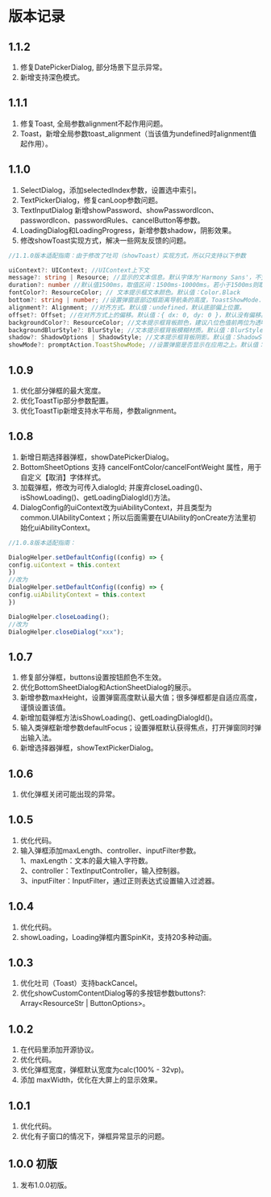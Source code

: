 # 版本记录

## 1.1.2
1. 修复DatePickerDialog, 部分场景下显示异常。
2. 新增支持深色模式。

## 1.1.1
1. 修复Toast, 全局参数alignment不起作用问题。
2. Toast，新增全局参数toast_alignment（当该值为undefined时alignment值起作用）。

## 1.1.0
1. SelectDialog，添加selectedIndex参数，设置选中索引。
2. TextPickerDialog，修复canLoop参数问题。
3. TextInputDialog 新增showPassword、showPasswordIcon、passwordIcon、passwordRules、cancelButton等参数。
4. LoadingDialog和LoadingProgress，新增参数shadow，阴影效果。
5. 修改showToast实现方式，解决一些网友反馈的问题。

```typescript
//1.1.0版本适配指南：由于修改了吐司（showToast）实现方式，所以只支持以下参数

uiContext?: UIContext; //UIContext上下文
message?: string | Resource; //显示的文本信息。默认字体为'Harmony Sans'，不支持设置其他字体。
duration?: number //默认值1500ms，取值区间：1500ms-10000ms。若小于1500ms则取默认值，若大于10000ms则取上限值10000ms。
fontColor?: ResourceColor; // 文本提示框文本颜色。默认值：Color.Black
bottom?: string | number; //设置弹窗底部边框距离导航条的高度，ToastShowMode.TOP_MOST模式下，软键盘拉起时，如果bottom值过小，toast要被软键盘遮挡时，会自动避让至距离软键盘80vp处。ToastShowMode.DEFAULT模式下，软键盘拉起时，会上移软键盘的高度。默认值：80vp。说明：当底部没有导航条时，bottom为设置弹窗底部边框距离窗口底部的高度。设置对齐方式alignment后，bottom不生效。
alignment?: Alignment; //对齐方式。默认值：undefined，默认底部偏上位置。
offset?: Offset; //在对齐方式上的偏移。默认值：{ dx: 0, dy: 0 }，默认没有偏移。说明： 只支持设置px类型的数值，如需设置vp，可以将vp改成px传入。
backgroundColor?: ResourceColor; //文本提示框背板颜色，建议八位色值前两位为透明度。默认值：Color.Transparent。说明：当设置了backgroundColor为非透明色时，backgroundBlurStyle需要设置为BlurStyle.NONE，否则颜色显示将不符合预期效果。
backgroundBlurStyle?: BlurStyle; //文本提示框背板模糊材质。默认值：BlurStyle.COMPONENT_ULTRA_THICK。说明：设置为BlurStyle.NONE即可关闭背景虚化。当设置了backgroundBlurStyle为非NONE值时，则不要设置backgroundColor，否则颜色显示将不符合预期效果。
shadow?: ShadowOptions | ShadowStyle; //文本提示框背板阴影。默认值：ShadowStyle.OUTER_DEFAULT_MD
showMode?: promptAction.ToastShowMode; //设置弹窗是否显示在应用之上。默认值：ToastShowMode.DEFAULT，默认显示在应用内。
```

## 1.0.9
1. 优化部分弹框的最大宽度。
2. 优化ToastTip部分参数配置。
3. 优化ToastTip新增支持水平布局，参数alignment。


## 1.0.8
1. 新增日期选择器弹框，showDatePickerDialog。
2. BottomSheetOptions 支持 cancelFontColor/cancelFontWeight 属性，用于自定义【取消】字体样式。
3. 加载弹框，修改为可传入dialogId; 并废弃closeLoading()、isShowLoading()、getLoadingDialogId()方法。
4. DialogConfig的uiContext改为uiAbilityContext，并且类型为common.UIAbilityContext；所以后面需要在UIAbility的onCreate方法里初始化uiAbilityContext。

```typescript
//1.0.8版本适配指南：

DialogHelper.setDefaultConfig((config) => {
config.uiContext = this.context
})
//改为
DialogHelper.setDefaultConfig((config) => {
config.uiAbilityContext = this.context
})

DialogHelper.closeLoading();
//改为
DialogHelper.closeDialog("xxx");
```

## 1.0.7
1. 修复部分弹框，buttons设置按钮颜色不生效。
2. 优化BottomSheetDialog和ActionSheetDialog的展示。
3. 新增参数maxHeight，设置弹窗高度默认最大值；很多弹框都是自适应高度，谨慎设置该值。
4. 新增加载弹框方法isShowLoading()、getLoadingDialogId()。
5. 输入类弹框新增参数defaultFocus；设置弹框默认获得焦点，打开弹窗同时弹出输入法。
6. 新增选择器弹框，showTextPickerDialog。

## 1.0.6
1. 优化弹框关闭可能出现的异常。

## 1.0.5
1. 优化代码。   
2. 输入弹框添加maxLength、controller、inputFilter参数。   
    1、maxLength：文本的最大输入字符数。   
    2、controller：TextInputController，输入控制器。   
    3、inputFilter：InputFilter，通过正则表达式设置输入过滤器。   

## 1.0.4
1. 优化代码。   
2. showLoading，Loading弹框内置SpinKit，支持20多种动画。   

## 1.0.3
1. 优化吐司（Toast）支持backCancel。    
2. 优化showCustomContentDialog等的多按钮参数buttons?: Array<ResourceStr | ButtonOptions>。    

## 1.0.2
1. 在代码里添加开源协议。    
2. 优化代码。    
3. 优化弹框宽度，弹框默认宽度为calc(100% - 32vp)。    
4. 添加 maxWidth，优化在大屏上的显示效果。    

## 1.0.1
1. 优化代码。    
2. 优化有子窗口的情况下，弹框异常显示的问题。    

## 1.0.0 初版
1. 发布1.0.0初版。        